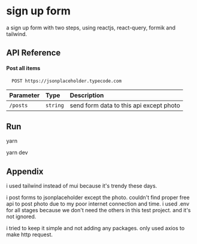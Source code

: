 
# sign up form

a sign up form with two steps, 
using reactjs, react-query, formik and tailwind.

## API Reference

#### Post all items

```http base url
  POST https://jsonplaceholder.typecode.com
```

| Parameter | Type     | Description                |
| :-------- | :------- | :------------------------- |
| `/posts ` | `string` | send form data to this api except photo |

## Run

yarn 

yarn dev

## Appendix

i used tailwind instead of mui because it's trendy these days.

i post forms to jsonplaceholder except the photo.
couldn't find proper free api to post photo due to my poor internet connection and time.
i used .env for all stages because we don't need the others in this test project.
and it's not ignored.

i tried to keep it simple and not adding any packages.
only used axios to make http request.
